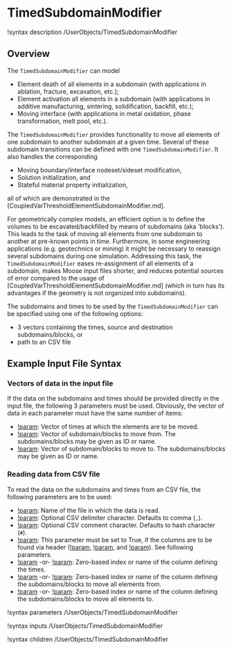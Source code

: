 # TimedSubdomainModifier

!syntax description /UserObjects/TimedSubdomainModifier

## Overview

The `TimedSubdomainModifier` can model

- Element death of all elements in a subdomain (with applications in ablation, fracture, excavation, etc.);
- Element activation all elements in a subdomain (with applications in additive manufacturing, sintering, solidification, backfill, etc.);
- Moving interface (with applications in metal oxidation, phase transformation, melt pool, etc.).

The `TimedSubdomainModifier` provides functionality to move all elements of one subdomain to another subdomain at a given time. Several of these subdomain transitions can be defined with one `TimedSubdomainModifier`. It also handles the corresponding

- Moving boundary/interface nodeset/sideset modification,
- Solution initialization, and
- Stateful material property initialization,

all of which are demonstrated in the [CoupledVarThresholdElementSubdomainModifier.md].

For geometrically complex models, an efficient option is to define the volumes to be excavated/backfilled by means of subdomains (aka 'blocks'). This leads to the task of moving all elements from one subdomain to another at pre-known points in time. Furthermore, in some engineering applications
(e.g. geotechnics or mining) it might be necessary to reassign several subdomains during one simulation.
Addressing this task, the `TimedSubdomainModifier` eases re-assignment of all elements of a subdomain, makes Moose input files shorter, and reduces 
potential sources of error compared to the usage of [CoupledVarThresholdElementSubdomainModifier.md] (which in turn has its advantages if the geometry is not organized into subdomains).

The subdomains and times to be used by the `TimedSubdomainModifier` can be specified using one of the following options:

- 3 vectors containing the times, source and destination subdomains/blocks, or
- path to an CSV file

## Example Input File Syntax

### Vectors of data in the input file

If the data on the subdomains and times should be provided directly in the input file, the following 3 parameters must be used. Obviously, the vector of data in each parameter must have the same number of items:

- [!param](/UserObjects/TimedSubdomainModifier/times): Vector of times at which the elements are to be moved.
- [!param](/UserObjects/TimedSubdomainModifier/blocks_from): Vector of subdomain/blocks to move from. The subdomains/blocks may be given as ID or name.
- [!param](/UserObjects/TimedSubdomainModifier/blocks_to): Vector of subdomain/blocks to move to. The subdomains/blocks may be given as ID or name.


<!-- 
!listing test/tests/userobjects/element_subdomain_modifier/initial_condition.i start=[AuxVariables] end=[Executioner] 
-->

### Reading data from CSV file 

To read the data on the subdomains and times from an CSV file, the following parameters are to be used:

- [!param](/UserObjects/TimedSubdomainModifier/data_file): Name of the file in which the data is read.
- [!param](/UserObjects/TimedSubdomainModifier/delimiter): Optional CSV delimiter character. Defaults to comma (`,`).
- [!param](/UserObjects/TimedSubdomainModifier/comment): Optional CSV comment character. Defaults to hash character (`#`).
- [!param](/UserObjects/TimedSubdomainModifier/header): This parameter must be set to True, if the columns are to be found via header ([!param](/UserObjects/TimedSubdomainModifier/time_column_text), [!param](/UserObjects/TimedSubdomainModifier/blocks_from_column_text), and [!param](/UserObjects/TimedSubdomainModifier/blocks_to_column_text)). See following parameters.
- [!param](/UserObjects/TimedSubdomainModifier/time_column_index) -or- [!param](/UserObjects/TimedSubdomainModifier/time_column_text): Zero-based index or name of the column defining the times.
- [!param](/UserObjects/TimedSubdomainModifier/blocks_from_column_index) -or- [!param](/UserObjects/TimedSubdomainModifier/blocks_from_column_text): Zero-based index or name of the column defining the subdomains/blocks to move all elements from.
- [!param](/UserObjects/TimedSubdomainModifier/blocks_to_column_index) -or- [!param](/UserObjects/TimedSubdomainModifier/blocks_to_column_text): Zero-based index or name of the column defining the subdomains/blocks to move all elements to.


<!-- 
!listing test/tests/userobjects/element_subdomain_modifier/initial_condition.i start=[AuxVariables] end=[Executioner]
-->

!syntax parameters /UserObjects/TimedSubdomainModifier

!syntax inputs /UserObjects/TimedSubdomainModifier

!syntax children /UserObjects/TimedSubdomainModifier
